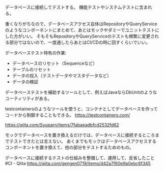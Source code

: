 データベースに接続してテストする。
機能テストやシステムテストに含まれる。

重くなりがちなので、データベースアクセス自体はRepositoryやQueryServiceのようなコンポーネントにまとめて、あとはモックやダミーでユニットテストにした方がいい。
そもそもRepositoryやQueryServiceのテストも頻繁に変更される部分ではないので、一度通したらあとはCI/CDの時に回すくらいでいい。

データベーステスト特有の作業:

- データベースのリセット（Sequenceなど）
- テーブルのリセット
- データの投入（テストデータやマスタデータなど）
- データの検証

データベーステストを補助するツールとして、例えばJavaならDbUnitのようなユーティリティがある。

testcontainersのようなツールを使うと、コンテナとしてデータベースを作ってコードから制御することもできる。
https://testcontainers.com/

https://qiita.com/Syuparn/items/7fabaeadbfcd2532fd62

モックでデータベースを置き換えるだけでは、データベースに接続するところまでテストできたとは言えない。
あくまでもモックはデータベースアクセスするコンポーネントを置き換えて、他の部分をテストするためのもの。

データベースに接続するテストの仕組みを整備して、運用して、反省したこと #CI - Qiita
https://qiita.com/gengen0719/items/d42a7f60e9a0ebc6f345
